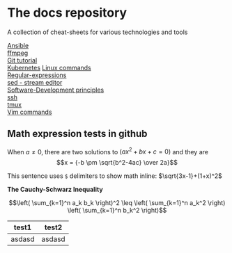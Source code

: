 
# The docs repository

A collection of cheat-sheets for various technologies and tools  

[Ansible](https://github.com/stefan1981/docs/blob/main/ansible.md)  
[ffmpeg](https://github.com/stefan1981/docs/blob/main/ffmpeg.md)  
[Git tutorial](https://github.com/stefan1981/docs/blob/main/git.md)  
[Kubernetes](https://github.com/stefan1981/docs/blob/main/kubernetes.md)
[Linux commands](https://github.com/stefan1981/docs/blob/main/linux-commands.md)  
[Regular-expressions](https://github.com/stefan1981/docs/blob/main/regular-expressions.md)  
[sed - stream editor](https://github.com/stefan1981/docs/blob/main/sed.md)  
[Software-Development principles](https://github.com/stefan1981/docs/blob/main/software-principles.md)  
[ssh](https://github.com/stefan1981/docs/blob/main/ssh.md)  
[tmux](https://github.com/stefan1981/docs/blob/main/tmux.md)  
[Vim commands](https://github.com/stefan1981/docs/blob/main/vim.md)  


## Math expression tests in github

When $a \ne 0$, there are two solutions to $(ax^2 + bx + c = 0)$ and they are 
$$x = {-b \pm \sqrt{b^2-4ac} \over 2a}$$

This sentence uses `$` delimiters to show math inline:  $\sqrt{3x-1}+(1+x)^2$

**The Cauchy-Schwarz Inequality**

$$\left( \sum_{k=1}^n a_k b_k \right)^2 \leq \left( \sum_{k=1}^n a_k^2 \right) \left( \sum_{k=1}^n b_k^2 \right)$$


| test1 | test2 |
| ----- | ----- |
| asdasd| asdasd|

